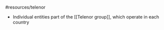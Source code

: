 #resources/telenor 

- Individual entities part of the [[Telenor group]], which operate in each country